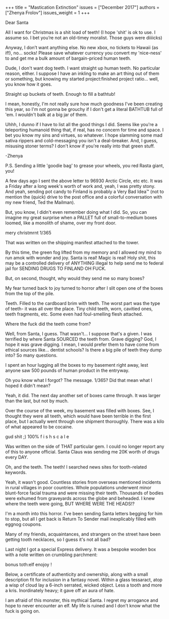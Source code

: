 +++
title = "Mastication Extinction"
issues = ["December 2017"]
authors = ["Zhenya Frolov"]
issues_weight = 1
+++

Dear Santa

All I want for Christmas is a shit load of teeth! (I hope 'shit' is ok to use. I assume so. I bet you’re not an old-timey moralist. Those guys were diiiicks)

Anyway, I don’t want anything else. No new xbox, no tickets to Hawaii (as if!), no... socks! Please save whatever currency you convert my 'nice-ness' to and get me a bulk amount of bargain-priced human teeth.

Dude, I don't want dog teeth. I want straight up human teeth. No particular reason, either. I suppose I have an inkling to make an art thing out of them or something, but knowing my started project:finished project ratio... well, you know how it goes.

Straight up buckets of teeth. Enough to fill a bathtub!

I mean, honestly, I'm not really sure how much goodness I've been creating this year, so I'm not gonna be grouchy if I don't get a literal BATHTUB full of 'em. I wouldn't balk at a big jar of them.

Uhhh, I dunno if I have to list all the good things I did. Seems like you're a teleporting humanoid thing that, if real, has no concern for time and space. I bet you know my sins and virtues, so whatever. I hope slamming some mad sativa rippers and cold-messaging you isn't a deal-breaker. And, I guess, misusing stoner terms? I don't know if you're really into that green stuff.

-Zhenya

P.S. Sending a little 'goodie bag' to grease your wheels, you red Rasta giant, you!

A few days ago I sent the above letter to 96930 Arctic Circle, etc etc. It was a Friday after a long week's worth of work and, yeah, I was pretty stony. And yeah, sending pot candy to Finland is probably a Very Bad Idea™ (not to mention the (quick) drive to the post office and a colorful conversation with my new friend, Ted the Mailman).

But, you know, I didn't even remember doing what I did. So, you can imagine my great surprise when a PALLET full of small-to-medium boxes loomed, like a monolith of shame, over my front door.

mery christmrnt 1/365

That was written on the shipping manifest attached to the tower.

By this time, the green fog lifted from my memory and I allowed my mind to run amok with wonder and joy. Santa is real! Magic is real! Holy shit, this may be a controlled delivery of ANYTHING illegal to help send me to federal jail for SENDING DRUGS TO FINLAND OH FUCK.

But, on second, thought, why would they send me so many boxes?

My fear turned back to joy turned to horror after I slit open one of the boxes from the top of the pile.

Teeth. Filled to the cardboard brim with teeth. The worst part was the type of teeth- it was all over the place. Tiny child teeth, worn, cavitied ones, teeth fragments, etc. Some even had foul-smelling flesh attached.

Where the fuck did the teeth come from?

Well, from Santa, I guess. That wasn't... I suppose that's a given. I was terrified by where Santa SOURCED the teeth from. Grave digging? God, I hope it was grave digging. I mean, I would prefer them to have come from ethical sources like... dentist schools? Is there a big pile of teeth they dump into? So many questions.

I spent an hour lugging all the boxes to my basement right away, lest anyone saw 500 pounds of human product in the entryway.

Oh you know what I forgot? The message. 1/365? Did that mean what I hoped it didn't mean?

Yeah, it did. The next day another set of boxes came through. It was larger than the last, but not by much.

Over the course of the week, my basement was filled with boxes. See, I thought they were all teeth, which would have been terrible in the first place, but I actually went through one shipment thoroughly. There was a kilo of what appeared to be cocaine.

gud shit ;) 100% f i s h s c a l e

Was written on the side of THAT particular gem. I could no longer report any of this to anyone official. Santa Claus was sending me 20K worth of drugs every DAY.

Oh, and the teeth. The teeth! I searched news sites for tooth-related keywords.

Yeah, it wasn't good. Countless stories from overseas mentioned incidents in rural villages in poor countries. Whole populations underwent minor blunt-force facial trauma and were missing their teeth. Thousands of bodies were exhumed from graveyards across the globe and beheaded. I knew where the teeth were going, BUT WHERE WERE THE HEADS!?

I'm a month into this horror. I've been sending Santa letters begging for him to stop, but all I get back is Return To Sender mail inexplicably filled with eggnog coupons.

Many of my friends, acquaintances, and strangers on the street have been getting tooth necklaces, so I guess it's not all bad?

Last night I got a special Express delivery. It was a bespoke wooden box with a note written on crumbling parchment:

bonus toth:elf enojoy !

Below, a certificate of authenticity and ownership, along with a small description fit for inclusion in a fantasy novel. Within a glass tessaract, atop a wisp of cloud lay a 6-inch serrated, wicked object. Less a tooth and more a kris. Inordinately heavy; it gave off an aura of hate.

I am afraid of this monster, this mythical Santa. I regret my arrogance and hope to never encounter an elf. My life is ruined and I don't know what the fuck is going on.
